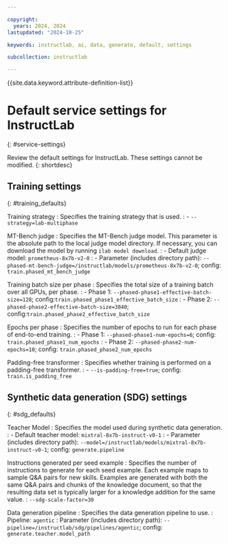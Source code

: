 ```yaml
---

copyright:
  years: 2024, 2024
lastupdated: "2024-10-25"

keywords: instructlab, ai, data, generate, default, settings

subcollection: instructlab

---
```


{{site.data.keyword.attribute-definition-list}}


# Default service settings for InstructLab
{: #service-settings}

Review the default settings for InstructLab. These settings cannot be modified. 
{: shortdesc}

## Training settings
{: #training_defaults}

Training strategy
: Specifies the training strategy that is used. 
:  - `--strategy=lab-multiphase`

MT-Bench judge 
:   Specifies the MT-Bench judge model. This parameter is the absolute path to the local judge model directory. If necessary, you can download the model by running `ilab model download`.
:   - Default judge model: `prometheus-8x7b-v2-0`
:   - Parameter (includes directory path): `--phased-mt-bench-judge=/instructlab/models/prometheus-8x7b-v2-0`; config: `train.phased_mt_bench_judge`

Training batch size per phase
:   Specifies the total size of a training batch over all GPUs, per phase. 
:   - Phase 1: `--phased-phase1-effective-batch-size=128`; config:`train.phased_phase1_effective_batch_size`
:   - Phase 2: `--phased-phase2-effective-batch-size=3840`;  config:`train.phased_phase2_effective_batch_size`

Epochs per phase
:   Specifies the number of epochs to run for each phase of end-to-end training. 
:   - Phase 1: `--phased-phase1-num-epochs=6`; config: `train.phased_phase1_num_epochs`
:   - Phase 2: `--phased-phase2-num-epochs=10`; config: `train.phased_phase2_num_epochs`


Padding-free transformer
:   Specifies whether training is performed on a padding-free transformer. 
:   - `--is-padding-free=true`; config: `train.is_padding_free`

## Synthetic data generation (SDG) settings
{: #sdg_defaults} 

Teacher Model
:   Specifies the model used during synthetic data generation. 
:   - Default teacher model: `mixtral-8x7b-instruct-v0-1`
:   - Parameter (includes directory path): `--model=/instructlab/models/mixtral-8x7b-instruct-v0-1`; config: `generate.pipeline`

Instructions generated per seed example
:   Specifies the number of instructions to generate for each seed example. Each example maps to sample Q&A pairs for new skills. Examples are generated with both the same Q&A pairs and chunks of the knowledge document, so that the resulting data set is typically larger for a knowledge addition for the same value.
:   `--sdg-scale-factor=30`

Data generation pipeline
:   Specifies the data generation pipeline to use.
:   Pipeline: `agentic`
:   Parameter (includes directory path): `--pipeline=/instructlab/sdg/pipelines/agentic`; config: `generate.teacher.model_path`


